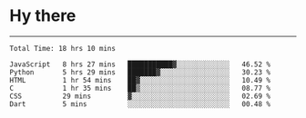 # Hy there

---
<!--START_SECTION:waka-->

```text
Total Time: 18 hrs 10 mins

JavaScript   8 hrs 27 mins   ███████████▓░░░░░░░░░░░░░   46.52 %
Python       5 hrs 29 mins   ███████▓░░░░░░░░░░░░░░░░░   30.23 %
HTML         1 hr 54 mins    ██▓░░░░░░░░░░░░░░░░░░░░░░   10.49 %
C            1 hr 35 mins    ██▒░░░░░░░░░░░░░░░░░░░░░░   08.77 %
CSS          29 mins         ▓░░░░░░░░░░░░░░░░░░░░░░░░   02.69 %
Dart         5 mins          ░░░░░░░░░░░░░░░░░░░░░░░░░   00.48 %
```

<!--END_SECTION:waka-->
